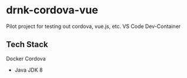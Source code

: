 # drnk-cordova-vue
Pilot project for testing out cordova, vue.js, etc.
VS Code Dev-Container

## Tech Stack
Docker
Cordova
  * Java JDK 8